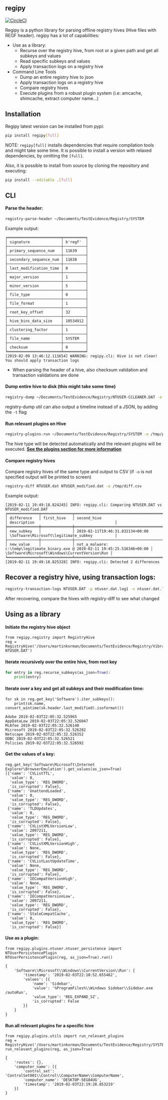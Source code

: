 ## regipy

[![CircleCI](https://circleci.com/gh/mkorman90/regipy.svg?style=shield)](https://circleci.com/gh/mkorman90/regipy)

Regipy is a python library for parsing offline registry hives (Hive files with REGF header). regipy has a lot of capabilities:
* Use as a library:
    * Recurse over the registry hive, from root or a given path and get all subkeys and values
    * Read specific subkeys and values
    * Apply transaction logs on a registry hive
* Command Line Tools
    * Dump an entire registry hive to json
    * Apply transaction logs on a registry hive
    * Compare registry hives
    * Execute plugins from a robust plugin system (i.e: amcache, shimcache, extract computer name...)

## Installation

Regipy latest version can be installed from pypi:

```bash
pip install regipy[full]
```

NOTE: ``regipy[full]`` installs dependencies that require compilation tools and might take some time. 
It is possible to install a version with relaxed dependencies, by omitting the ``[full]``.

Also, it is possible to install from source by cloning the repository and executing:
```bash
pip install --editable .[full]
```


## CLI

#### Parse the header:
```bash
registry-parse-header ~/Documents/TestEvidence/Registry/SYSTEM
```
Example output:
```
╒════════════════════════╤══════════╕
│ signature              │ b'regf'  │
├────────────────────────┼──────────┤
│ primary_sequence_num   │ 11639    │
├────────────────────────┼──────────┤
│ secondary_sequence_num │ 11638    │
├────────────────────────┼──────────┤
│ last_modification_time │ 0        │
├────────────────────────┼──────────┤
│ major_version          │ 1        │
├────────────────────────┼──────────┤
│ minor_version          │ 5        │
├────────────────────────┼──────────┤
│ file_type              │ 0        │
├────────────────────────┼──────────┤
│ file_format            │ 1        │
├────────────────────────┼──────────┤
│ root_key_offset        │ 32       │
├────────────────────────┼──────────┤
│ hive_bins_data_size    │ 10534912 │
├────────────────────────┼──────────┤
│ clustering_factor      │ 1        │
├────────────────────────┼──────────┤
│ file_name              │ SYSTEM   │
├────────────────────────┼──────────┤
│ checksum               │ 0        │
╘════════════════════════╧══════════╛
[2019-02-09 13:46:12.111654] WARNING: regipy.cli: Hive is not clean! You should apply transaction logs
```
* When parsing the header of a hive, also checksum validation and transaction validations are done


#### Dump entire hive to disk (this might take some time)
```bash
registry-dump ~/Documents/TestEvidence/Registry/NTUSER-CCLEANER.DAT -o /tmp/output.json
```
registry-dump util can also output a timeline instead of a JSON, by adding the `-t` flag


#### Run relevant plugins on Hive
```bash
registry-plugins-run ~/Documents/TestEvidence/Registry/SYSTEM -o /tmp/plugins_output.json
```
The hive type will be detected automatically and the relevant plugins will be executed. 
[**See the plugins section for more information**](docs/PLUGINS.md)

#### Compare registry hives
Compare registry hives of the same type and output to CSV (if `-o` is not specified output will be printed to screen)
```bash
registry-diff NTUSER.dat NTUSER_modified.dat -o /tmp/diff.csv
```
Example output:
```
[2019-02-11 19:49:18.824245] INFO: regipy.cli: Comparing NTUSER.DAT vs NTUSER_modified.DAT
╒══════════════╤══════════════╤════════════════════════════════════════════════════════════════════════════════╤════════════════════════════════════════════════╕
│ difference   │ first_hive   │ second_hive                                                                    │ description                                    │
╞══════════════╪══════════════╪════════════════════════════════════════════════════════════════════════════════╪════════════════════════════════════════════════╡
│ new_subkey   │              │ 2019-02-11T19:46:31.832134+00:00                                               │ \Software\Microsoft\legitimate_subkey          │
├──────────────┼──────────────┼────────────────────────────────────────────────────────────────────────────────┼────────────────────────────────────────────────┤
│ new_value    │              │ not_a_malware: c:\temp\legitimate_binary.exe @ 2019-02-11 19:45:25.516346+00:00 │ \Software\Microsoft\Windows\CurrentVersion\Run │
╘══════════════╧══════════════╧════════════════════════════════════════════════════════════════════════════════╧════════════════════════════════════════════════╛
[2019-02-11 19:49:18.825328] INFO: regipy.cli: Detected 2 differences
```

## Recover a registry hive, using transaction logs:
```bash
registry-transaction-logs NTUSER.DAT -p ntuser.dat.log1 -s ntuser.dat.log2 -o recovered_NTUSER.dat 
```
After recovering, compare the hives with registry-diff to see what changed

## Using as a library

#### Initiate the registry hive object
```
from regipy.registry import RegistryHive
reg = RegistryHive('/Users/martinkorman/Documents/TestEvidence/Registry/Vibranium-NTUSER.DAT')
```

#### Iterate recursively over the entire hive, from root key
```python
for entry in reg.recurse_subkeys(as_json=True):
    print(entry)
```

#### Iterate over a key and get all subkeys and their modification time:
```
for sk in reg.get_key('Software').iter_subkeys():
    print(sk.name, convert_wintime(sk.header.last_modified).isoformat())

Adobe 2019-02-03T22:05:32.525965
AppDataLow 2019-02-03T22:05:32.526047
McAfee 2019-02-03T22:05:32.526140
Microsoft 2019-02-03T22:05:32.526282
Netscape 2019-02-03T22:05:32.526352
ODBC 2019-02-03T22:05:32.526521
Policies 2019-02-03T22:05:32.526592
```

#### Get the values of a key:
```
reg.get_key('Software\Microsoft\Internet Explorer\BrowserEmulation').get_values(as_json=True)
[{'name': 'CVListTTL',
  'value': 0,
  'value_type': 'REG_DWORD',
  'is_corrupted': False},
 {'name': 'UnattendLoaded',
  'value': 0,
  'value_type': 'REG_DWORD',
  'is_corrupted': False},
 {'name': 'TLDUpdates',
  'value': 0,
  'value_type': 'REG_DWORD',
  'is_corrupted': False},
 {'name': 'CVListXMLVersionLow',
  'value': 2097211,
  'value_type': 'REG_DWORD',
  'is_corrupted': False},
 {'name': 'CVListXMLVersionHigh',
  'value': None,
  'value_type': 'REG_DWORD',
  'is_corrupted': False},
 {'name': 'CVListLastUpdateTime',
  'value': None,
  'value_type': 'REG_DWORD',
  'is_corrupted': False},
 {'name': 'IECompatVersionHigh',
  'value': None,
  'value_type': 'REG_DWORD',
  'is_corrupted': False},
 {'name': 'IECompatVersionLow',
  'value': 2097211,
  'value_type': 'REG_DWORD',
  'is_corrupted': False},
 {'name': 'StaleCompatCache',
  'value': 0,
  'value_type': 'REG_DWORD',
  'is_corrupted': False}]
```

#### Use as a plugin:
```
from regipy.plugins.ntuser.ntuser_persistence import NTUserPersistencePlugin
NTUserPersistencePlugin(reg, as_json=True).run()

{
	'Software\\Microsoft\\Windows\\CurrentVersion\\Run': {
		'timestamp': '2019-02-03T22:10:52.655462',
		'values': [{
			'name': 'Sidebar',
			'value': '%ProgramFiles%\\Windows Sidebar\\Sidebar.exe /autoRun',
			'value_type': 'REG_EXPAND_SZ',
			'is_corrupted': False
		}]
	}
}
```

####  Run all relevant plugins for a specific hive
```
from regipy.plugins.utils import run_relevant_plugins
reg = RegistryHive('/Users/martinkorman/Documents/TestEvidence/Registry/SYSTEM')
run_relevant_plugins(reg, as_json=True)

{
	'routes': {},
	'computer_name': [{
		'control_set': 'ControlSet001\\Control\\ComputerName\\ComputerName',
		'computer_name': 'DESKTOP-5EG84UG',
		'timestamp': '2019-02-03T22:19:28.853219'
	}]
}


```
